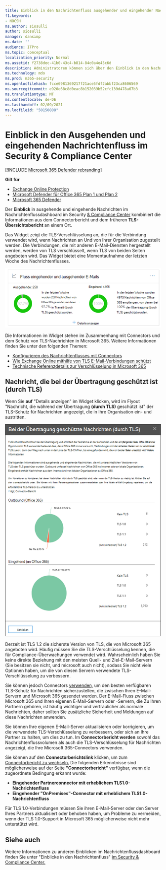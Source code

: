 ```yaml
---
title: Einblick in den Nachrichtenfluss ausgehender und eingehender Nachrichten im Nachrichtenflussdashboard
f1.keywords:
- NOCSH
ms.author: siosulli
author: siosulli
manager: dansimp
ms.date: ''
audience: ITPro
ms.topic: conceptual
localization_priority: Normal
ms.assetid: f2738dec-41b0-43c4-b814-84c0a4e45c6d
description: Administratoren können sich über den Einblick in den Nachrichtenfluss ausgehender und eingehender Nachrichten im Dashboard für den Nachrichtenfluss im Security & Compliance Center informieren.
ms.technology: mdo
ms.prod: m365-security
ms.openlocfilehash: fcce6981369217f21ace5fdf2abbf23ca8606569
ms.sourcegitcommit: e920e68c8d0eac8b152039b52cfc139d478a67b3
ms.translationtype: MT
ms.contentlocale: de-DE
ms.lasthandoff: 02/09/2021
ms.locfileid: "50150808"
---
```

# <a name="outbound-and-inbound-mail-flow-insight-in-the-security--compliance-center"></a>Einblick in den Ausgehenden und eingehenden Nachrichtenfluss im Security & Compliance Center

[!INCLUDE [Microsoft 365 Defender rebranding](../includes/microsoft-defender-for-office.md)]

**Gilt für**
- [Exchange Online Protection](https://go.microsoft.com/fwlink/?linkid=2148611)
- [Microsoft Defender für Office 365 Plan 1 und Plan 2](https://go.microsoft.com/fwlink/?linkid=2148715)
- [Microsoft 365 Defender](https://go.microsoft.com/fwlink/?linkid=2118804)

Der **Einblick** in ausgehende und [](mail-flow-insights-v2.md) eingehende Nachrichten im Nachrichtenflussdashboard im Security [](view-mail-flow-reports.md#connector-report) [& Compliance Center](https://protection.office.com) kombiniert die Informationen aus dem Connectorbericht und dem früheren **TLS-Übersichtsbericht** an einem Ort.

Das Widget zeigt die TLS-Verschlüsselung an, die für die Verbindung verwendet wird, wenn Nachrichten an Und von Ihrer Organisation zugestellt werden. Die Verbindungen, die mit anderen E-Mail-Diensten hergestellt werden, werden von TLS verschlüsselt, wenn TLS von beiden Seiten angeboten wird. Das Widget bietet eine Momentaufnahme der letzten Woche des Nachrichtenflusses.

![Widget für ausgehenden und eingehenden Nachrichtenfluss im Nachrichtenflussdashboard im Security & Compliance Center](../../media/mfi-outbound-and-inbound-mail-flow-report-widget.png)

Die Informationen im Widget stehen im Zusammenhang mit Connectors und dem Schutz von TLS-Nachrichten in Microsoft 365. Weitere Informationen finden Sie unter den folgenden Themen:

- [Konfigurieren des Nachrichtenflusses mit Connectors](https://docs.microsoft.com/exchange/mail-flow-best-practices/use-connectors-to-configure-mail-flow/use-connectors-to-configure-mail-flow)
- [Wie Exchange Online mithilfe von TLS E-Mail-Verbindungen schützt](https://docs.microsoft.com/microsoft-365/compliance/exchange-online-uses-tls-to-secure-email-connections)
- [Technische Referenzdetails zur Verschlüsselung in Microsoft 365](https://docs.microsoft.com/microsoft-365/compliance/technical-reference-details-about-encryption)

## <a name="message-protected-in-transit-by-tls"></a>Nachricht, die bei der Übertragung geschützt ist (durch TLS)

Wenn Sie **auf** "Details anzeigen" im Widget klicken, wird im Flyout "Nachricht, die während der Übertragung **(durch TLS)** geschützt ist" der TLS-Schutz für Nachrichten angezeigt, die in Ihre Organisation ein- und austritten.

![Nachrichten, die bei der Übertragung (durch TLS) geschützt sind und angezeigt werden, nachdem Sie im Widget für ausgehende und eingehende E-Mails auf Details anzeigen geklickt haben](../../media/mfi-outbound-and-inbound-mail-flow-report-details.png)

Derzeit ist TLS 1.2 die sicherste Version von TLS, die von Microsoft 365 angeboten wird. Häufig müssen Sie die TLS-Verschlüsselung kennen, die für Compliance-Überwachungen verwendet wird. Wahrscheinlich haben Sie keine direkte Beziehung mit den meisten Quell- und Ziel-E-Mail-Servern (Sie besitzen sie nicht, und microsoft auch nicht), sodass Sie nicht viele Optionen haben, um die von diesen Servern verwendete TLS-Verschlüsselung zu verbessern.

Sie können jedoch Connectors [verwenden,](https://docs.microsoft.com/exchange/mail-flow-best-practices/use-connectors-to-configure-mail-flow/use-connectors-to-configure-mail-flow) um den besten verfügbaren TLS-Schutz für Nachrichten sicherzustellen, die zwischen Ihren E-Mail-Servern und Microsoft 365 gesendet werden. Der E-Mail-Fluss zwischen Microsoft 365 und Ihren eigenen E-Mail-Servern oder -Servern, die Zu Ihren Partnern gehören, ist häufig wichtiger und vertraulicher als normale Nachrichten, daher sollten Sie zusätzliche Sicherheit und Meldungen auf diese Nachrichten anwenden.

Sie können Ihre eigenen E-Mail-Server aktualisieren oder korrigieren, um die verwendete TLS-Verschlüsselung zu verbessern, oder sich an Ihre Partner zu halten, um dies zu tun. Im **Connectorbericht werden** sowohl das Nachrichtenflussvolumen als auch die TLS-Verschlüsselung für Nachrichten angezeigt, die Ihre Microsoft 365-Connectors verwenden.

Sie können auf den **Connectorberichtslink** klicken, um zum [Connectorbericht zu wechseln.](view-mail-flow-reports.md#connector-report) Die folgenden Erkenntnisse sind möglicherweise auf der Seite **"Connectorbericht"** verfügbar, wenn die zugeordnete Bedingung erkannt wurde:

- **Eingehender Partnerconnector mit erheblichem TLS1.0-Nachrichtenfluss**
- **Eingehender "OnPremises"-Connector mit erheblichem TLS1.0-Nachrichtenfluss**

Für TLS 1.0-Verbindungen müssen Sie ihren E-Mail-Server oder den Server Ihres Partners aktualisiert oder behoben haben, um Probleme zu vermeiden, wenn der TLS 1.0-Support in Microsoft 365 möglicherweise nicht mehr unterstützt wird.

## <a name="see-also"></a>Siehe auch

Weitere Informationen zu anderen Einblicken im Nachrichtenflussdashboard finden Sie unter "Einblicke in den Nachrichtenfluss" [im Security & Compliance Center.](mail-flow-insights-v2.md)
